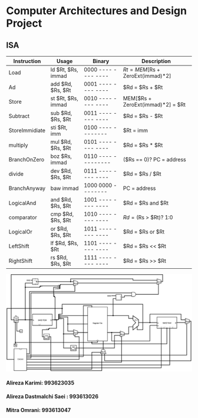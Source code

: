# Computer Architectures and Design Project  
## ISA  
| Instruction | Usage | Binary | Description |
| --- | --- | --- | --- |
| Load           | ld  $Rt, $Rs, immad | 0000 ---- ---- ---- | $Rt = MEM[$Rs + ZeroExt(immad)*2]|  
| Ad             | add $Rd, $Rs, $Rt   | 0001 ---- ---- ---- | $Rd = $Rs + $Rt |  
| Store          | st  $Rt, $Rs, immad | 0010 ---- ---- ---- | MEM[$Rs + ZeroExt(immad)*2] = $Rt |  
| Subtract       | sub $Rd, $Rs, $Rt   | 0011 ---- ---- ---- | $Rd = $Rs - $Rt |  
| StoreImmidiate | sti $Rt, imm        | 0100 ---- --------  | $Rt = imm |  
| multiply       | mul $Rd, $Rs, $Rt   | 0101 ---- ---- ---- | $Rd = $Rs * $Rt |  
| BranchOnZero   | boz $Rs, immad      | 0110 ---- --------- | ($Rs == 0)? PC = address |  
| divide         | dev $Rd, $Rs, $Rt   | 0111 ---- ---- ---- | $Rd = $Rs / $Rt |  
| BranchAnyway   | baw immad           | 1000 0000 --------  | PC = address |  
| LogicalAnd     | and $Rd, $Rs, $Rt   | 1001 ---- ---- ---- | $Rd = $Rs and $Rt |
| comparator     | cmp $Rd, $Rs, $Rt   | 1010 ---- ---- ---- | $Rd = ($Rs > $Rt)? 1:0 |  
| LogicalOr      | or  $Rd, $Rs, $Rt   | 1011 ---- ---- ---- | $Rd = $Rs or $Rt |  
| LeftShift      | lf  $Rd, $Rs, $Rt   | 1101 ---- ---- ---- | $Rd = $Rs << $Rt |  
| RightShift     | rs  $Rd, $Rs, $Rt   | 1111 ---- ---- ---- | $Rd = $Rs >> $Rt |  
  
![main](CPU.jpg)

#### Alireza Karimi: 993623035  
#### Alireza Dastmalchi Saei : 993613026
#### Mitra Omrani: 993613047  
